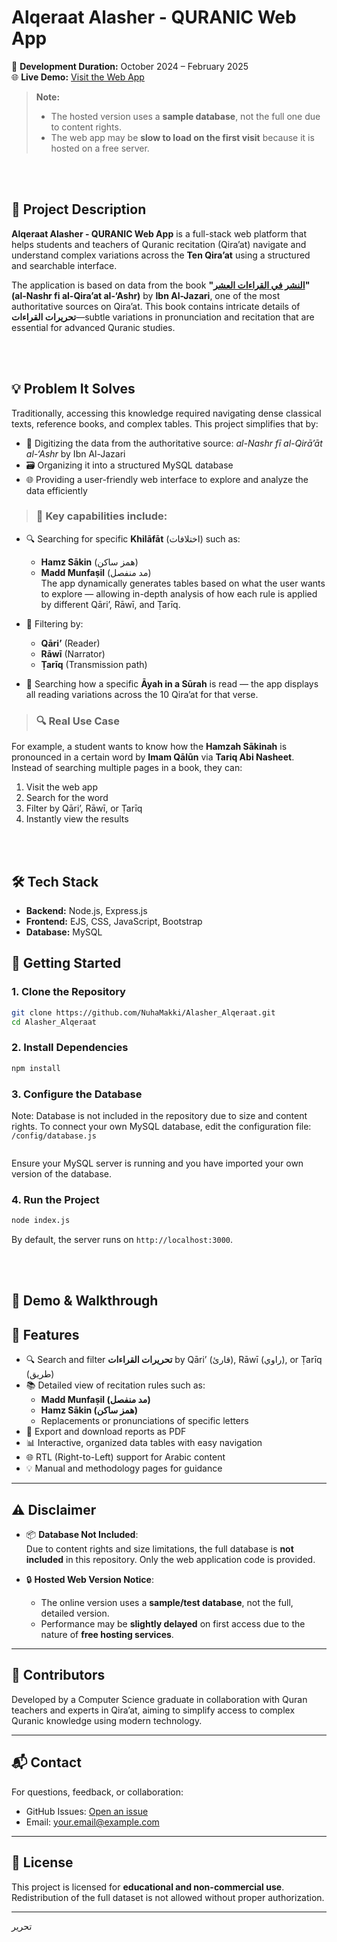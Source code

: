 # Alqeraat Alasher - QURANIC Web App

📅 **Development Duration:** October 2024 – February 2025  
🌐 **Live Demo:** [Visit the Web App](https://your-hosted-web-link.com)

> **Note:**  
> - The hosted version uses a **sample database**, not the full one due to content rights.  
> - The web app may be **slow to load on the first visit** because it is hosted on a free server.

<br><br>

## 📌 Project Description

**Alqeraat Alasher - QURANIC Web App** is a full-stack web platform that helps students and teachers of Quranic recitation (Qira’at) navigate and understand complex variations across the **Ten Qira’at** using a structured and searchable interface.

The application is based on data from the book **"[النشر في القراءات العشر](https://shamela.ws/book/22642)" (al-Nashr fi al-Qira’at al-‘Ashr)** by **Ibn Al-Jazari**, one of the most authoritative sources on Qira’at. This book contains intricate details of **تحريرات القراءات**—subtle variations in pronunciation and recitation that are essential for advanced Quranic studies.


<br><br>

## 💡 Problem It Solves

Traditionally, accessing this knowledge required navigating dense classical texts, reference books, and complex tables. This project simplifies that by:

- 📘 Digitizing the data from the authoritative source: *al-Nashr fī al-Qirā’āt al-‘Ashr* by Ibn Al-Jazari
- 🗃️ Organizing it into a structured MySQL database
- 🌐 Providing a user-friendly web interface to explore and analyze the data efficiently

> ### 🔧 Key capabilities include:

- 🔍 Searching for specific **Khilāfāt** (اختلافات) such as:
  - **Hamz Sākin** (همز ساكن)
  - **Madd Munfaṣil** (مد منفصل)  
  The app dynamically generates tables based on what the user wants to explore — allowing in-depth analysis of how each rule is applied by different Qāri’, Rāwī, and Ṭarīq.

- 🧭 Filtering by:
  - **Qāri’** (Reader)
  - **Rāwī** (Narrator)
  - **Ṭarīq** (Transmission path)

- 📖 Searching how a specific **Āyah in a Sūrah** is read — the app displays all reading variations across the 10 Qira’at for that verse.



> ### 🔍 Real Use Case

For example, a student wants to know how the **Hamzah Sākinah** is pronounced in a certain word by **Imam Qālūn** via **Tariq Abi Nasheet**. Instead of searching multiple pages in a book, they can:

1. Visit the web app
2. Search for the word
3. Filter by Qāri’, Rāwī, or Ṭarīq
4. Instantly view the results

<br><br>
## 🛠️ Tech Stack

- **Backend:** Node.js, Express.js  
- **Frontend:** EJS, CSS, JavaScript, Bootstrap  
- **Database:** MySQL



## 🚀 Getting Started

### 1. Clone the Repository

```bash
git clone https://github.com/NuhaMakki/Alasher_Alqeraat.git
cd Alasher_Alqeraat
```

### 2. Install Dependencies
```bash
npm install
```

### 3. Configure the Database
Note: Database is not included in the repository due to size and content rights.
To connect your own MySQL database, edit the configuration file: `/config/database.js`
```bash

```
Ensure your MySQL server is running and you have imported your own version of the database.

### 4. Run the Project
```bash
node index.js
```

By default, the server runs on `http://localhost:3000`.


<br><br>

## 🎥 Demo & Walkthrough




## 📖 Features

- 🔍 Search and filter **تحريرات القراءات** by Qāri’ (قارئ), Rāwī (راوي), or Ṭarīq (طريق)
- 📚 Detailed view of recitation rules such as:
  - **Madd Munfaṣil (مد منفصل)**
  - **Hamz Sākin (همز ساكن)**
  - Replacements or pronunciations of specific letters
- 📑 Export and download reports as PDF
- 📊 Interactive, organized data tables with easy navigation
- 🌐 RTL (Right-to-Left) support for Arabic content
- 💡 Manual and methodology pages for guidance

---

## ⚠️ Disclaimer

- 📦 **Database Not Included**:  
  Due to content rights and size limitations, the full database is **not included** in this repository. Only the web application code is provided.

- 🔒 **Hosted Web Version Notice**:  
  - The online version uses a **sample/test database**, not the full, detailed version.
  - Performance may be **slightly delayed** on first access due to the nature of **free hosting services**.

---

## 🤝 Contributors

Developed by a Computer Science graduate in collaboration with Quran teachers and experts in Qira’at, aiming to simplify access to complex Quranic knowledge using modern technology.

---

## 📬 Contact

For questions, feedback, or collaboration:

- GitHub Issues: [Open an issue](https://github.com/your-username/QURANICWebDevelopment/issues)
- Email: your.email@example.com

---

## 📄 License

This project is licensed for **educational and non-commercial use**. Redistribution of the full dataset is not allowed without proper authorization.

---


تحرير


